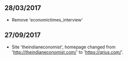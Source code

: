 ## 28/03/2017

*  Remove 'economictimes_interview'

## 27/09/2017

*  Site 'theindianeconomist', homepage changed from 'http://theindianeconomist.com/' to 'https://qrius.com/'.

